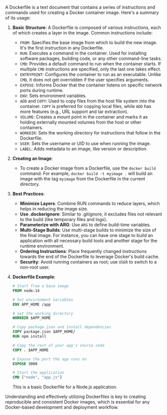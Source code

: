 A Dockerfile is a text document that contains a series of instructions and commands used for creating a Docker container image. Here's a summary of its usage:

1. **Basic Structure**: A Dockerfile is composed of various instructions, each of which creates a layer in the image. Common instructions include:

   - `FROM`: Specifies the base image from which to build the new image. It's the first instruction in any Dockerfile.
   - `RUN`: Executes a command in the container. Used for installing software packages, building code, or any other command-line tasks.
   - `CMD`: Provides a default command to run when the container starts. If multiple `CMD` instructions are specified, only the last one takes effect.
   - `ENTRYPOINT`: Configures the container to run as an executable. Unlike `CMD`, it does not get overridden if the user specifies arguments.
   - `EXPOSE`: Informs Docker that the container listens on specific network ports during runtime.
   - `ENV`: Sets environment variables.
   - `ADD` and `COPY`: Used to copy files from the host file system into the container. `COPY` is preferred for copying local files, while `ADD` has more features (e.g., URL support and tar extraction).
   - `VOLUME`: Creates a mount point in the container and marks it as holding externally mounted volumes from the host or other containers.
   - `WORKDIR`: Sets the working directory for instructions that follow in the Dockerfile.
   - `USER`: Sets the username or UID to use when running the image.
   - `LABEL`: Adds metadata to an image, like version or description.

2. **Creating an Image**: 
   - To create a Docker image from a Dockerfile, use the `docker build` command. For example, `docker build -t myimage .` will build an image with the tag `myimage` from the Dockerfile in the current directory.

3. **Best Practices**:
   - **Minimize Layers**: Combine RUN commands to reduce layers, which helps in reducing the image size.
   - **Use .dockerignore**: Similar to .gitignore, it excludes files not relevant to the build (like temporary files and logs).
   - **Parameterize with ARG**: Use `ARG` to define build-time variables.
   - **Multi-Stage Builds**: Use multi-stage builds to minimize the size of the final image. For instance, you can have one stage to build an application with all necessary build tools and another stage for the runtime environment.
   - **Ordering Instructions**: Place frequently changed instructions towards the end of the Dockerfile to leverage Docker's build cache.
   - **Security**: Avoid running containers as root; use `USER` to switch to a non-root user.

4. **Dockerfile Example**:
   ```Dockerfile
   # Start from a base image
   FROM node:14

   # Set environment variables
   ENV APP_HOME /app

   # Set the working directory
   WORKDIR $APP_HOME

   # Copy package.json and install dependencies
   COPY package.json $APP_HOME/
   RUN npm install

   # Copy the rest of your app's source code
   COPY . $APP_HOME

   # Expose the port the app runs on
   EXPOSE 3000

   # Start the application
   CMD ["node", "app.js"]
   ```
   This is a basic Dockerfile for a Node.js application.

Understanding and effectively utilizing Dockerfiles is key to creating reproducible and consistent Docker images, which is essential for any Docker-based development and deployment workflow.
